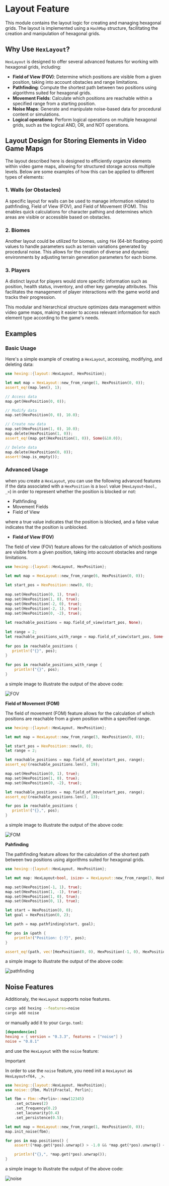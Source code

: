 # Layout Feature

This module contains the layout logic for creating and managing hexagonal grids. The layout is implemented using a `HashMap` structure, facilitating the creation and manipulation of hexagonal grids.

## Why Use `HexLayout`?

`HexLayout` is designed to offer several advanced features for working with hexagonal grids, including:

- **Field of View (FOV)**: Determine which positions are visible from a given position, taking into account obstacles and range limitations.
- **Pathfinding**: Compute the shortest path between two positions using algorithms suited for hexagonal grids.
- **Movement Fields**: Calculate which positions are reachable within a specified range from a starting position.
- **Noise Maps**: Generate and manipulate noise-based data for procedural content or simulations.
- **Logical operations**: Perform logical operations on multiple hexagonal grids, such as the logical AND, OR, and NOT operations.

## Layout Design for Storing Elements in Video Game Maps

The layout described here is designed to efficiently organize elements within video game maps, allowing for structured storage across multiple levels. Below are some examples of how this can be applied to different types of elements:

### 1. **Walls (or Obstacles)**
A specific layout for walls can be used to manage information related to pathfinding, Field of View (FOV), and Field of Movement (FOM). This enables quick calculations for character pathing and determines which areas are visible or accessible based on obstacles.

### 2. **Biomes**
Another layout could be utilized for biomes, using `f64` (64-bit floating-point) values to handle parameters such as terrain variations generated by procedural noise. This allows for the creation of diverse and dynamic environments by adjusting terrain generation parameters for each biome.

### 3. **Players**
A distinct layout for players would store specific information such as position, health status, inventory, and other key gameplay attributes. This facilitates the management of player interactions with the game world and tracks their progression.

This modular and hierarchical structure optimizes data management within video game maps, making it easier to access relevant information for each element type according to the game's needs.

## Examples

### Basic Usage

Here's a simple example of creating a `HexLayout`, accessing, modifying, and deleting data:

```rust
use hexing::{layout::HexLayout, HexPosition};

let mut map = HexLayout::new_from_range(1, HexPosition(0, 0));
assert_eq!(map.len(), 1);

// Access data
map.get(HexPosition(0, 0));

// Modify data
map.set(HexPosition(0, 0), 10.0);

// Create new data
map.set(HexPosition(1, 0), 10.0);
map.delete(HexPosition(1, 0));
assert_eq!(map.get(HexPosition(1, 0)), Some(&10.0));

// Delete data
map.delete(HexPosition(0, 0));
assert!(map.is_empty());
```

### Advanced Usage

when you create a `HexLayout`, you can use the following advanced features if the data associated with a `HexPosition` is a `bool` value (`HexLayout<bool, _>`) in order to represent whether the position is blocked or not:

- Pathfinding
- Movement Fields
- Field of View

where a true value indicates that the position is blocked, and a false value indicates that the position is unblocked.

- **Field of View (FOV)**

The field of view (FOV) feature allows for the calculation of which positions are visible from a given position, taking into account obstacles and range limitations.

```rust
use hexing::{layout::HexLayout, HexPosition};

let mut map = HexLayout::new_from_range(6, HexPosition(0, 0));
    
let start_pos = HexPosition::new(0, 0);
    
map.set(HexPosition(0, 1), true);
map.set(HexPosition(1, 0), true);
map.set(HexPosition(-2, 0), true);
map.set(HexPosition(-2, 1), true);
map.set(HexPosition(0, -2), true);
    
let reachable_positions = map.field_of_view(start_pos, None);
    
let range = 2;
let reachable_positions_with_range = map.field_of_view(start_pos, Some(range));
    
for pos in reachable_positions {
   println!("{}", pos);
}
    
for pos in reachable_positions_with_range {
    println!("{}", pos);
}
```

a simple image to illustrate the output of the above code:

![FOV](./assets/fov.png)

**Field of Movement (FOM)**

The field of movement (FOM) feature allows for the calculation of which positions are reachable from a given position within a specified range.

```rust
use hexing::{layout::HexLayout, HexPosition};

let mut map = HexLayout::new_from_range(3, HexPosition(0, 0));

let start_pos = HexPosition::new(0, 0);
let range = 2;

let reachable_positions = map.field_of_move(start_pos, range);
assert_eq!(reachable_positions.len(), 19);

map.set(HexPosition(0, 1), true);
map.set(HexPosition(1, 0), true);
map.set(HexPosition(0, -2), true);

let reachable_positions = map.field_of_move(start_pos, range);
assert_eq!(reachable_positions.len(), 13);

for pos in reachable_positions {
   println!("{},", pos);
}
```

a simple image to illustrate the output of the above code:

![FOM](./assets/fom.png)

**Pahfinding**

The pathfinding feature allows for the calculation of the shortest path between two positions using algorithms suited for hexagonal grids.

```rust
use hexing::{layout::HexLayout, HexPosition};

let mut map: HexLayout<bool, isize> = HexLayout::new_from_range(3, HexPosition(0, 0));

map.set(HexPosition(-1, 1), true);
map.set(HexPosition(1, -1), true);
map.set(HexPosition(1, 0), true);
map.set(HexPosition(0, 1), true);

let start = HexPosition(0, 0);
let goal = HexPosition(0, 2);

let path = map.pathfinding(start, goal);

for pos in &path {
    println!("Position: {:?}", pos);
}

assert_eq!(path, vec![HexPosition(0, 0), HexPosition(-1, 0), HexPosition(-2, 1), HexPosition(-2, 2), HexPosition(-1, 2), HexPosition(0, 2)]);
```

a simple image to illustrate the output of the above code:

![pathfinding](./assets/pathfinding.png)

## Noise Features

Additionaly, the `HexLayout` supports noise features.

```bash
cargo add hexing --features=noise
cargo add noise
```

or manually add it to your `Cargo.toml`:

```toml
[dependencies]
hexing = { version = "0.3.3", features = ["noise"] }
noise = "0.8.1"
```

and use the `HexLayout` with the `noise` feature:

> [!IMPORTANT]
> In order to use the `noise` feature, you need init a `HexLayout` as `HexLayout<f64, _>`.

```rust
use hexing::{layout::HexLayout, HexPosition};
use noise::{Fbm, MultiFractal, Perlin};

let fbm = Fbm::<Perlin>::new(12345)
    .set_octaves(2)
    .set_frequency(0.2)
    .set_lacunarity(0.4)
    .set_persistence(0.5);

let mut map = HexLayout::new_from_range(1, HexPosition(0, 0));
map.init_noise(fbm);

for pos in map.positions() {
    assert!(*map.get(*pos).unwrap() > -1.0 && *map.get(*pos).unwrap() < 1.0);

    println!("{},", *map.get(*pos).unwrap());
}
```

a simple image to illustrate the output of the above code:

![noise](./assets/noise.png)
